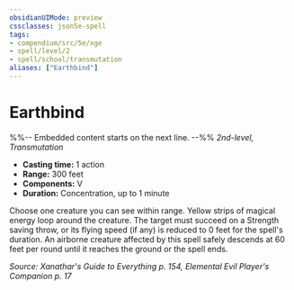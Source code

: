 ```yaml
---
obsidianUIMode: preview
cssclasses: json5e-spell
tags:
- compendium/src/5e/xge
- spell/level/2
- spell/school/transmutation
aliases: ["Earthbind"]
---
```

# Earthbind
%%-- Embedded content starts on the next line. --%%
*2nd-level, Transmutation*  

- **Casting time:** 1 action
- **Range:** 300 feet
- **Components:** V
- **Duration:** Concentration, up to 1 minute

Choose one creature you can see within range. Yellow strips of magical energy loop around the creature. The target must succeed on a Strength saving throw, or its flying speed (if any) is reduced to 0 feet for the spell's duration. An airborne creature affected by this spell safely descends at 60 feet per round until it reaches the ground or the spell ends.

*Source: Xanathar's Guide to Everything p. 154, Elemental Evil Player's Companion p. 17*